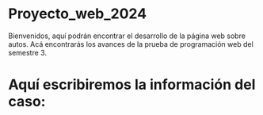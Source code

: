 # Proyecto_web_2024
Bienvenidos, aquí podrán encontrar el desarrollo de la página web sobre autos.
Acá encontrarás los avances de la prueba de programación web del semestre 3.


# Aquí escribiremos la información del caso: